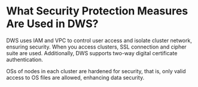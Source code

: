 # What Security Protection Measures Are Used in DWS?<a name="dws_03_0023"></a>

DWS uses IAM and VPC to control user access and isolate cluster network, ensuring security. When you access clusters, SSL connection and cipher suite are used. Additionally, DWS supports two-way digital certificate authentication.

OSs of nodes in each cluster are hardened for security, that is, only valid access to OS files are allowed, enhancing data security.

